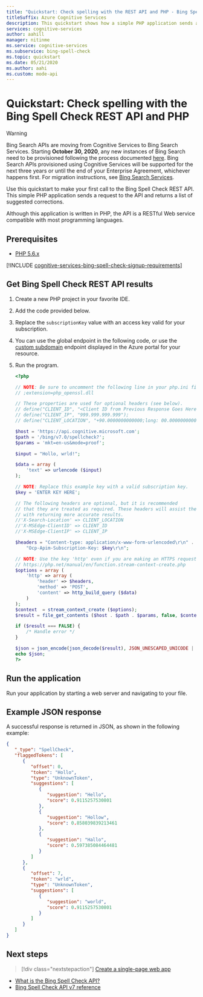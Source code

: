 ```yaml
---
title: "Quickstart: Check spelling with the REST API and PHP - Bing Spell Check"
titleSuffix: Azure Cognitive Services
description: This quickstart shows how a simple PHP application sends a request to the Bing Spell Check API and returns a list of suggested corrections.
services: cognitive-services
author: aahill
manager: nitinme
ms.service: cognitive-services
ms.subservice: bing-spell-check
ms.topic: quickstart
ms.date: 05/21/2020
ms.author: aahi
ms.custom: mode-api
---
```

# Quickstart: Check spelling with the Bing Spell Check REST API and PHP

> [!WARNING]
> Bing Search APIs are moving from Cognitive Services to Bing Search Services. Starting **October 30, 2020**, any new instances of Bing Search need to be provisioned following the process documented [here](/bing/search-apis/bing-web-search/create-bing-search-service-resource).
> Bing Search APIs provisioned using Cognitive Services will be supported for the next three years or until the end of your Enterprise Agreement, whichever happens first.
> For migration instructions, see [Bing Search Services](/bing/search-apis/bing-web-search/create-bing-search-service-resource).

Use this quickstart to make your first call to the Bing Spell Check REST API. This simple PHP application sends a request to the API and returns a list of suggested corrections. 

Although this application is written in PHP, the API is a RESTful Web service compatible with most programming languages.

## Prerequisites

* [PHP 5.6.x](https://php.net/downloads.php)

[!INCLUDE [cognitive-services-bing-spell-check-signup-requirements](../../../../includes/cognitive-services-bing-spell-check-signup-requirements.md)]


## Get Bing Spell Check REST API results

1. Create a new PHP project in your favorite IDE.
2. Add the code provided below.
3. Replace the `subscriptionKey` value with an access key valid for your subscription.
4. You can use the global endpoint in the following code, or use the [custom subdomain](../../../cognitive-services/cognitive-services-custom-subdomains.md) endpoint displayed in the Azure portal for your resource.
5. Run the program.
    
    ```php
    <?php
    
    // NOTE: Be sure to uncomment the following line in your php.ini file.
    // ;extension=php_openssl.dll
    
    // These properties are used for optional headers (see below).
    // define("CLIENT_ID", "<Client ID from Previous Response Goes Here>");
    // define("CLIENT_IP", "999.999.999.999");
    // define("CLIENT_LOCATION", "+90.0000000000000;long: 00.0000000000000;re:100.000000000000");
    
    $host = 'https://api.cognitive.microsoft.com';
    $path = '/bing/v7.0/spellcheck?';
    $params = 'mkt=en-us&mode=proof';
    
    $input = "Hollo, wrld!";
    
    $data = array (
    	'text' => urlencode ($input)
    );
    
    // NOTE: Replace this example key with a valid subscription key.
    $key = 'ENTER KEY HERE';
    
    // The following headers are optional, but it is recommended
    // that they are treated as required. These headers will assist the service
    // with returning more accurate results.
    //'X-Search-Location' => CLIENT_LOCATION
    //'X-MSEdge-ClientID' => CLIENT_ID
    //'X-MSEdge-ClientIP' => CLIENT_IP
    
    $headers = "Content-type: application/x-www-form-urlencoded\r\n" .
    	"Ocp-Apim-Subscription-Key: $key\r\n";
    
    // NOTE: Use the key 'http' even if you are making an HTTPS request. See:
    // https://php.net/manual/en/function.stream-context-create.php
    $options = array (
        'http' => array (
            'header' => $headers,
            'method' => 'POST',
            'content' => http_build_query ($data)
        )
    );
    $context  = stream_context_create ($options);
    $result = file_get_contents ($host . $path . $params, false, $context);
    
    if ($result === FALSE) {
    	/* Handle error */
    }
    
    $json = json_encode(json_decode($result), JSON_UNESCAPED_UNICODE | JSON_PRETTY_PRINT);
    echo $json;
    ?>
    ```


## Run the application

Run your application by starting a web server and navigating to your file.

## Example JSON response

A successful response is returned in JSON, as shown in the following example: 

```json
{
   "_type": "SpellCheck",
   "flaggedTokens": [
      {
         "offset": 0,
         "token": "Hollo",
         "type": "UnknownToken",
         "suggestions": [
            {
               "suggestion": "Hello",
               "score": 0.9115257530801
            },
            {
               "suggestion": "Hollow",
               "score": 0.858039839213461
            },
            {
               "suggestion": "Hallo",
               "score": 0.597385084464481
            }
         ]
      },
      {
         "offset": 7,
         "token": "wrld",
         "type": "UnknownToken",
         "suggestions": [
            {
               "suggestion": "world",
               "score": 0.9115257530801
            }
         ]
      }
   ]
}
```
## Next steps

> [!div class="nextstepaction"]
> [Create a single-page web app](../tutorials/spellcheck.md)

- [What is the Bing Spell Check API?](../overview.md)
- [Bing Spell Check API v7 reference](/rest/api/cognitiveservices-bingsearch/bing-spell-check-api-v7-reference)
